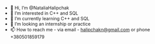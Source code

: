 - 👋 Hi, I’m @NataliaHalipchak
- 👀 I’m interested in C++ and SQL
- 🌱 I’m currently learning C++ and SQL
- 💞️ I’m looking an internship or practice
- 📫 How to reach me  - via email - halipchakn@gmail.com or phone +380501859179

<!---
NataliaHalipchak/NataliaHalipchak is a ✨ special ✨ repository because its `README.md` (this file) appears on your GitHub profile.
You can click the Preview link to take a look at your changes.
--->
